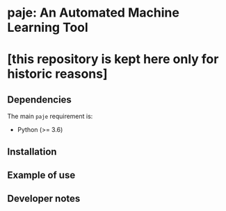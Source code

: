 # paje: An Automated Machine Learning Tool
# [this repository is kept here only for historic reasons]

## Dependencies

The main `paje` requirement is:
* Python (>= 3.6)

## Installation


## Example of use


## Developer notes


